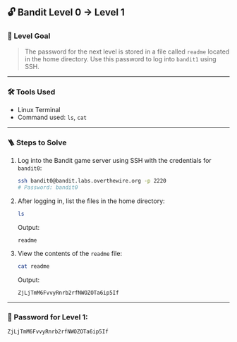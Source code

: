 ## 🔓 Bandit Level 0 → Level 1

### 🧩 Level Goal

> The password for the next level is stored in a file called `readme` located in the home directory. Use this password to log into `bandit1` using SSH.

---

### 🛠 Tools Used

- Linux Terminal
- Command used: `ls`, `cat`

---

### 🪜 Steps to Solve

1. Log into the Bandit game server using SSH with the credentials for `bandit0`:

    ```bash
    ssh bandit0@bandit.labs.overthewire.org -p 2220
    # Password: bandit0
    ```

2. After logging in, list the files in the home directory:

    ```bash
    ls
    ```

    Output:

    ```
    readme
    ```

3. View the contents of the `readme` file:

    ```bash
    cat readme
    ```

    Output:

    ```
    ZjLjTmM6FvvyRnrb2rfNWOZOTa6ip5If
    ```

---

### 🔑 Password for Level 1: 
    ZjLjTmM6FvvyRnrb2rfNWOZOTa6ip5If


